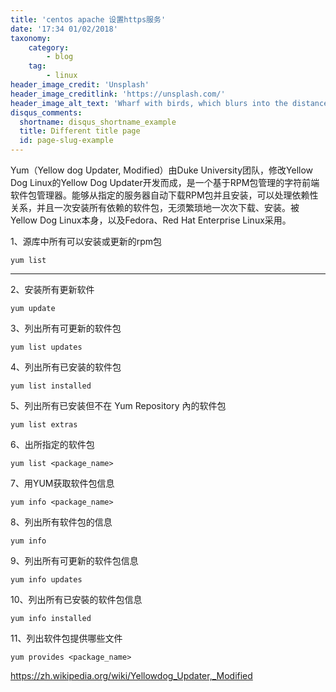 ```yaml
---
title: 'centos apache 设置https服务'
date: '17:34 01/02/2018'
taxonomy:
    category:
        - blog
    tag:
        - linux
header_image_credit: 'Unsplash'
header_image_creditlink: 'https://unsplash.com/'
header_image_alt_text: 'Wharf with birds, which blurs into the distance'
disqus_comments:
  shortname: disqus_shortname_example
  title: Different title page
  id: page-slug-example
---
```


Yum（Yellow dog Updater, Modified）由Duke University团队，修改Yellow Dog Linux的Yellow Dog Updater开发而成，是一个基于RPM包管理的字符前端软件包管理器。能够从指定的服务器自动下载RPM包并且安装，可以处理依赖性关系，并且一次安装所有依赖的软件包，无须繁琐地一次次下载、安装。被Yellow Dog Linux本身，以及Fedora、Red Hat Enterprise Linux采用。

1、源库中所有可以安装或更新的rpm包
````
yum list
````
****

2、安装所有更新软件
````
yum update
````

3、列出所有可更新的软件包
````
yum list updates
````

4、列出所有已安装的软件包
````
yum list installed
````

5、列出所有已安装但不在 Yum Repository 內的软件包
````
yum list extras
````

6、出所指定的软件包
````
yum list <package_name>
````

7、用YUM获取软件包信息
````
yum info <package_name>
````

8、列出所有软件包的信息
````
yum info
````

9、列出所有可更新的软件包信息
````
yum info updates
````

10、列出所有已安裝的软件包信息
````
yum info installed
````

11、列出软件包提供哪些文件
````
yum provides <package_name>
````

https://zh.wikipedia.org/wiki/Yellowdog_Updater,_Modified